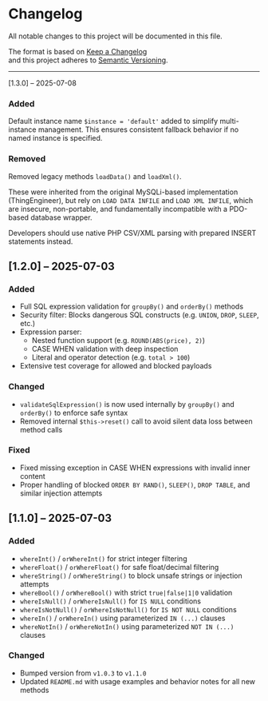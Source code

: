 # Changelog

All notable changes to this project will be documented in this file.

The format is based on [Keep a Changelog](https://keepachangelog.com/en/1.0.0/)  
and this project adheres to [Semantic Versioning](https://semver.org/spec/v2.0.0.html).

---
[1.3.0] – 2025-07-08
### Added
Default instance name `$instance = 'default'` added to simplify multi-instance management.
This ensures consistent fallback behavior if no named instance is specified.

### Removed
Removed legacy methods `loadData()` and `loadXml()`.

These were inherited from the original MySQLi-based implementation (ThingEngineer),
but rely on `LOAD DATA INFILE` and `LOAD XML INFILE`, which are insecure, non-portable,
and fundamentally incompatible with a PDO-based database wrapper.

Developers should use native PHP CSV/XML parsing with prepared INSERT statements instead.

## [1.2.0] – 2025-07-03

### Added
- Full SQL expression validation for `groupBy()` and `orderBy()` methods
- Security filter: Blocks dangerous SQL constructs (e.g. `UNION`, `DROP`, `SLEEP`, etc.)
- Expression parser:
    - Nested function support (e.g. `ROUND(ABS(price), 2)`)
    - CASE WHEN validation with deep inspection
    - Literal and operator detection (e.g. `total > 100`)
- Extensive test coverage for allowed and blocked payloads

### Changed
- `validateSqlExpression()` is now used internally by `groupBy()` and `orderBy()` to enforce safe syntax
- Removed internal `$this->reset()` call to avoid silent data loss between method calls

### Fixed
- Fixed missing exception in CASE WHEN expressions with invalid inner content
- Proper handling of blocked `ORDER BY RAND()`, `SLEEP()`, `DROP TABLE`, and similar injection attempts


## [1.1.0] – 2025-07-03
### Added
- `whereInt()` / `orWhereInt()` for strict integer filtering
- `whereFloat()` / `orWhereFloat()` for safe float/decimal filtering
- `whereString()` / `orWhereString()` to block unsafe strings or injection attempts
- `whereBool()` / `orWhereBool()` with strict `true|false|1|0` validation
- `whereIsNull()` / `orWhereIsNull()` for `IS NULL` conditions
- `whereIsNotNull()` / `orWhereIsNotNull()` for `IS NOT NULL` conditions
- `whereIn()` / `orWhereIn()` using parameterized `IN (...)` clauses
- `whereNotIn()` / `orWhereNotIn()` using parameterized `NOT IN (...)` clauses

### Changed
- Bumped version from `v1.0.3` to `v1.1.0`
- Updated `README.md` with usage examples and behavior notes for all new methods